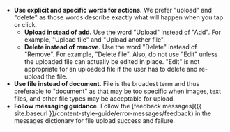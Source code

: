 
* **Use explicit and specific words for actions.** We prefer "upload" and "delete" as those words describe exactly what will happen when you tap or click.
  * **Upload instead of add.** Use the word "Upload" instead of "Add". For example, "Upload file" and "Upload another file". 
  * **Delete instead of remove.** Use the word "Delete" instead of "Remove". For example, "Delete file". Also, do not use "Edit" unless the uploaded file can actually be edited in place. "Edit" is not appropriate for an uploaded file if the user has to delete and re-upload the file.
* **Use file instead of document.** File is the broadest term and thus preferable to "document" as that may be too specific when images, text files, and other file types may be acceptable for upload.
* **Follow messaging guidance.** Follow the [feedback messages]({{ site.baseurl }}/content-style-guide/error-messages/feedback) in the messages dictionary for file upload success and failure.
